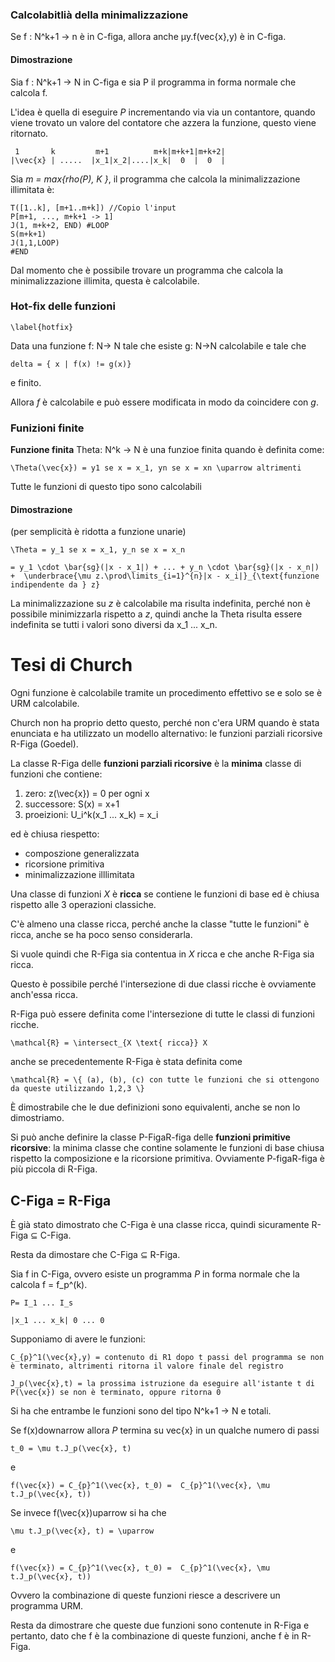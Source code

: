 ### Calcolabitlià della minimalizzazione

Se f : N^k+1 -> n è in C-figa, allora anche μy.f(vec{x},y) è in C-figa.

#### Dimostrazione

Sia f : N^k+1 -> N in C-figa e sia P il programma in forma normale che calcola f.

L'idea è quella di eseguire *P* incrementando via via un contantore, quando viene trovato un valore del contatore che azzera la funzione, questo viene ritornato.

```
 1       k         m+1          m+k|m+k+1|m+k+2|
|\vec{x} | .....  |x_1|x_2|....|x_k|  0  |  0  |
```

Sia *m = max{rho(P), K }*, il programma che calcola la minimalizzazione  illimitata è:

```
T([1..k], [m+1..m+k]) //Copio l'input
P[m+1, ..., m+k+1 -> 1]
J(1, m+k+2, END) #LOOP
S(m+k+1)
J(1,1,LOOP)
#END
```

Dal momento che è possibile trovare un programma che calcola la minimalizzazione illimita, questa è calcolabile.

### Hot-fix delle funzioni

```
\label{hotfix}
```

Data una funzione f: N-> N tale che esiste g: N->N calcolabile e tale che 

```
delta = { x | f(x) != g(x)}
```

e finito.

Allora *f* è calcolabile e può essere modificata in modo da coincidere con *g*.

### Funizioni finite

**Funzione finita** Theta: N^k -> N è una funzioe finita quando è definita come:

```
\Theta(\vec{x}) = y1 se x = x_1, yn se x = xn \uparrow altrimenti
```

Tutte le funzioni di questo tipo sono calcolabili


#### Dimostrazione

(per semplicità è ridotta a funzione unarie)

```
\Theta = y_1 se x = x_1, y_n se x = x_n
```

```
= y_1 \cdot \bar{sg}(|x - x_1|) + ... + y_n \cdot \bar{sg}(|x - x_n|) +  \underbrace{\mu z.\prod\limits_{i=1}^{n}|x - x_i|}_{\text{funzione indipendente da } z}
```

La minimalizzazione su *z* è calcolabile ma risulta indefinita, perché non è possibile minimizzarla rispetto a *z*, quindi anche la Theta risulta essere indefinita se tutti i valori sono diversi da x_1 ... x_n.

# Tesi di Church

Ogni funzione è calcolabile tramite un procedimento effettivo se e solo se è URM calcolabile.

Church non ha proprio detto questo, perché non c'era URM quando è stata enunciata e ha utilizzato un modello alternativo: le funzioni parziali ricorsive R-Figa (Goedel).

La classe R-Figa delle **funzioni parziali ricorsive** è la **minima** classe di funzioni che contiene:

1. zero: z(\vec{x}) = 0 per ogni x
2. successore: S(x) = x+1
3. proeizioni: U_i^k(x_1 ... x_k) = x_i

ed è chiusa riespetto:

- composzione generalizzata
- ricorsione primitiva
- minimalizzazione illlimitata


Una classe di funzioni *X* è **ricca** se contiene le funzioni di base ed è chiusa rispetto alle 3 operazioni classiche.

C'è almeno una classe ricca, perché anche la classe "tutte le funzioni" è ricca, anche se ha poco senso considerarla.

Si vuole quindi che R-Figa sia contentua in *X* ricca e che anche R-Figa sia ricca.

Questo è possibile perché l'intersezione di due classi ricche è ovviamente anch'essa ricca.

R-Figa può essere definita come l'intersezione di tutte le classi di funzioni ricche.

```
\mathcal{R} = \intersect_{X \text{ ricca}} X
```

anche se precedentemente R-Figa è stata definita come

```
\mathcal{R} = \{ (a), (b), (c) con tutte le funzioni che si ottengono da queste utilizzando 1,2,3 \}
```

È dimostrabile che le due definizioni sono equivalenti, anche se non lo dimostriamo.

Si può anche definire la classe P-FigaR-figa delle **funzioni primitive ricorsive**: la minima classe che contine solamente le funzioni di base chiusa rispetto la composizione e la ricorsione primitiva. Ovviamente P-figaR-figa è più piccola di R-Figa.

## C-Figa = R-Figa

È già stato dimostrato che C-Figa è una classe ricca, quindi sicuramente R-Figa ⊆ C-Figa.

Resta da dimostare che C-Figa ⊆ R-Figa.

Sia f in C-Figa, ovvero esiste un programma *P* in forma normale che la calcola f = f_p^(k).

```
P= I_1 ... I_s

|x_1 ... x_k| 0 ... 0
```

Supponiamo di avere le funzioni: 

```
C_{p}^1(\vec{x},y) = contenuto di R1 dopo t passi del programma se non è terminato, altrimenti ritorna il valore finale del registro
```

```
J_p(\vec{x},t) = la prossima istruzione da eseguire all'istante t di P(\vec{x}) se non è terminato, oppure ritorna 0
```

Si ha che entrambe le funzioni sono del tipo N^k+1 -> N e totali.

Se f(x)downarrow allora *P* termina su vec{x} in un qualche numero di passi 

```
t_0 = \mu t.J_p(\vec{x}, t)
```

e 

```
f(\vec{x}) = C_{p}^1(\vec{x}, t_0) =  C_{p}^1(\vec{x}, \mu t.J_p(\vec{x}, t))
```

Se invece f(\vec{x})uparrow si ha che

```
\mu t.J_p(\vec{x}, t) = \uparrow
```

e

```
f(\vec{x}) = C_{p}^1(\vec{x}, t_0) =  C_{p}^1(\vec{x}, \mu t.J_p(\vec{x}, t))
```

Ovvero la combinazione di queste funzioni riesce a descrivere un programma URM.

Resta da dimostrare che queste due funzioni sono contenute in R-Figa e pertanto, dato che f è la combinazione di queste funzioni, anche f è in R-Figa.
